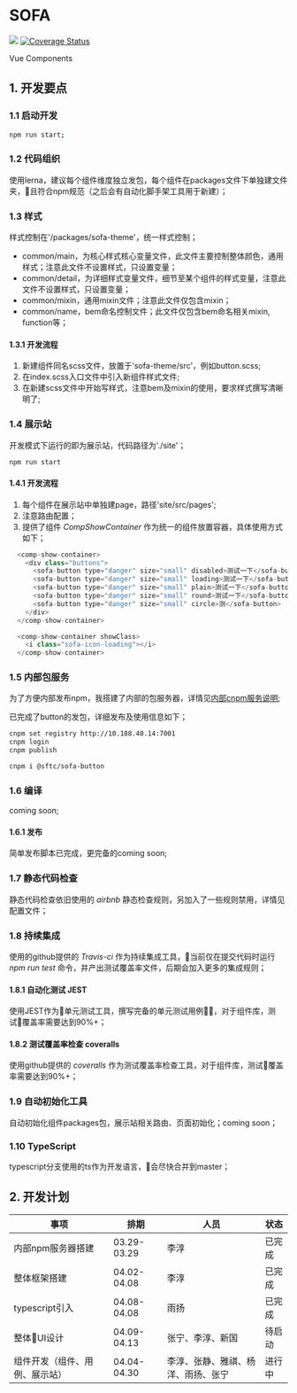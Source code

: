 # SOFA
[![](https://travis-ci.org/SFTC/sofa.svg?branch=master)](https://travis-ci.org/SFTC/sofa)
[![Coverage Status](https://coveralls.io/repos/github/SFTC/sofa/badge.svg?branch=master)](https://coveralls.io/github/SFTC/sofa?branch=master)

Vue Components

## 1. 开发要点

### 1.1 启动开发

``` sh
npm run start;
```

### 1.2 代码组织

使用lerna，建议每个组件维度独立发包，每个组件在packages文件下单独建文件夹，且符合npm规范（之后会有自动化脚手架工具用于新建）；

### 1.3 样式

样式控制在'/packages/sofa-theme'，统一样式控制；

* common/main，为核心样式核心变量文件，此文件主要控制整体颜色，通用样式；注意此文件不设置样式，只设置变量；
* common/detail，为详细样式变量文件，细节至某个组件的样式变量，注意此文件不设置样式，只设置变量；
* common/mixin，通用mixin文件；注意此文件仅包含mixin；
* common/name，bem命名控制文件；此文件仅包含bem命名相关mixin, function等；

#### 1.3.1 开发流程

1. 新建组件同名scss文件，放置于'sofa-theme/src'，例如button.scss;
2. 在index.scss入口文件中引入新组件样式文件;
3. 在新建scss文件中开始写样式，注意bem及mixin的使用，要求样式撰写清晰明了;

### 1.4 展示站

开发模式下运行的即为展示站，代码路径为'./site'；

``` sh
npm run start
```

#### 1.4.1 开发流程

1. 每个组件在展示站中单独建page，路径'site/src/pages';
2. 注意路由配置；
3. 提供了组件 *CompShowContainer* 作为统一的组件放置容器，具体使用方式如下；

``` javascript
  <comp-show-container>
    <div class="buttons">
      <sofa-button type="danger" size="small" disabled>测试一下</sofa-button>
      <sofa-button type="danger" size="small" loading>测试一下</sofa-button>
      <sofa-button type="danger" size="small" plain>测试一下</sofa-button>
      <sofa-button type="danger" size="small" round>测试一下</sofa-button>
      <sofa-button type="danger" size="small" circle>测</sofa-button>
    </div>
  </comp-show-container>

  <comp-show-container showClass>
    <i class="sofa-icon-loading"></i>
  </comp-show-container>
```

### 1.5 内部包服务

为了方便内部发布npm，我搭建了内部的包服务器，详情见[内部cnpm服务说明](http://10.188.40.14:7002/package/@sftc/lichun);

已完成了button的发包，详细发布及使用信息如下；

```sh
cnpm set registry http://10.188.40.14:7001
cnpm login
cnpm publish

cnpm i @sftc/sofa-button
```

### 1.6 编译

coming soon;

#### 1.6.1 发布

简单发布脚本已完成，更完备的coming soon;

### 1.7 静态代码检查

静态代码检查依旧使用的 *airbnb* 静态检查规则，另加入了一些规则禁用，详情见配置文件；

### 1.8 持续集成

使用的github提供的 *Travis-ci* 作为持续集成工具，当前仅在提交代码时运行 *npm run test* 命令，并产出测试覆盖率文件，后期会加入更多的集成规则；

#### 1.8.1 自动化测试 JEST

使用JEST作为单元测试工具，撰写完备的单元测试用例，对于组件库，测试覆盖率需要达到90%+；

#### 1.8.2 测试覆盖率检查 coveralls

使用github提供的 *coveralls* 作为测试覆盖率检查工具，对于组件库，测试覆盖率需要达到90%+；

### 1.9 自动初始化工具

自动初始化组件packages包，展示站相关路由、页面初始化；coming soon；

###  1.10 TypeScript

typescript分支使用的ts作为开发语言，会尽快合并到master；

## 2. 开发计划

| 事项 | 排期 | 人员 | 状态 |
|---------- |-------- |---------- |---------- |
| 内部npm服务器搭建 | 03.29-03.29 | 李淳 | 已完成 |
| 整体框架搭建 | 04.02-04.08 | 李淳 | 已完成 |
| typescript引入 | 04.08-04.08 | 雨扬 | 已完成 |
| 整体UI设计 | 04.09-04.13 | 张宁、李淳、新国 | 待启动 |
| 组件开发（组件、用例、展示站） | 04.04-04.30 | 李淳、张静、雅祺、杨洋、雨扬、张宁 | 进行中 |
